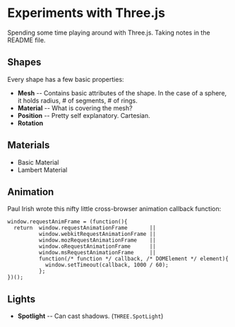 # Experiments with Three.js
Spending some time playing around with Three.js. Taking notes in the
README file.

## Shapes
Every shape has a few basic properties:
* **Mesh** -- Contains basic attributes of the shape. In the case of a
  sphere, it holds radius, # of segments, # of rings.
* **Material** -- What is covering the mesh?
* **Position** -- Pretty self explanatory. Cartesian.
* **Rotation**

## Materials
* Basic Material
* Lambert Material

## Animation
Paul Irish wrote this nifty little cross-browser animation callback
function:

```
window.requestAnimFrame = (function(){
  return  window.requestAnimationFrame       ||
          window.webkitRequestAnimationFrame ||
          window.mozRequestAnimationFrame    ||
          window.oRequestAnimationFrame      ||
          window.msRequestAnimationFrame     ||
          function(/* function */ callback, /* DOMElement */ element){
            window.setTimeout(callback, 1000 / 60);
          };
})();
```

## Lights
* **Spotlight** -- Can cast shadows. (`THREE.SpotLight`)
